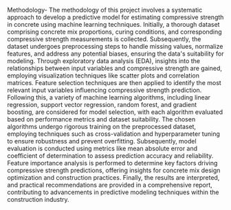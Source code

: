 Methodology- 
The methodology of this project involves a systematic approach to develop a predictive model for estimating compressive strength in concrete using machine learning techniques. Initially, a thorough dataset comprising concrete mix proportions, curing conditions, and corresponding compressive strength measurements is collected. Subsequently, the dataset undergoes preprocessing steps to handle missing values, normalize features, and address any potential biases, ensuring the data's suitability for modeling. Through exploratory data analysis (EDA), insights into the relationships between input variables and compressive strength are gained, employing visualization techniques like scatter plots and correlation matrices. Feature selection techniques are then applied to identify the most relevant input variables influencing compressive strength prediction. Following this, a variety of machine learning algorithms, including linear regression, support vector regression, random forest, and gradient boosting, are considered for model selection, with each algorithm evaluated based on performance metrics and dataset suitability. The chosen algorithms undergo rigorous training on the preprocessed dataset, employing techniques such as cross-validation and hyperparameter tuning to ensure robustness and prevent overfitting. Subsequently, model evaluation is conducted using metrics like mean absolute error and coefficient of determination to assess prediction accuracy and reliability. Feature importance analysis is performed to determine key factors driving compressive strength predictions, offering insights for concrete mix design optimization and construction practices. Finally, the results are interpreted, and practical recommendations are provided in a comprehensive report, contributing to advancements in predictive modeling techniques within the construction industry.
